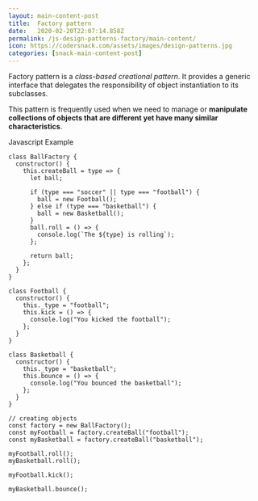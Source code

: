 ```yaml
---
layout: main-content-post
title:  Factory pattern
date:   2020-02-20T22:07:14.858Z
permalink: /js-design-patterns-factory/main-content/
icon: https://codersnack.com/assets/images/design-patterns.jpg
categories: [snack-main-content-post]
---
```


Factory pattern is a *class-based creational pattern*. It provides a generic interface that delegates the responsibility of object instantiation to its subclasses.

This pattern is frequently used when we need to manage or **manipulate collections of objects that are different yet have many similar characteristics**.

Javascript Example
```
class BallFactory {
  constructor() {
    this.createBall = type => {
      let ball;

      if (type === "soccer" || type === "football") {
        ball = new Football();
      } else if (type === "basketball") {
        ball = new Basketball();
      }
      ball.roll = () => {
        console.log(`The ${type} is rolling`);
      };

      return ball;
    };
  }
}

class Football {
  constructor() {
    this._type = "football";
    this.kick = () => {
      console.log("You kicked the football");
    };
  }
}

class Basketball {
  constructor() {
    this._type = "basketball";
    this.bounce = () => {
      console.log("You bounced the basketball");
    };
  }
}

// creating objects
const factory = new BallFactory();
const myFootball = factory.createBall("football");
const myBasketball = factory.createBall("basketball");

myFootball.roll();
myBasketball.roll();

myFootball.kick();

myBasketball.bounce();
```